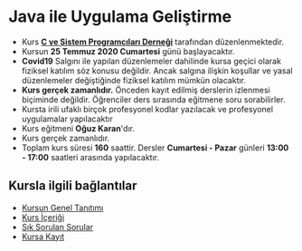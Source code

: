 # Java ile Uygulama Geliştirme

+ Kurs [__C ve Sistem Programcıları Derneği__](http://www.csystem.org/) tarafından düzenlenmektedir.
+ Kursun __25 Temmuz 2020 Cumartesi__ günü başlayacaktır.
+ __Covid19__ Salgını ile yapılan düzenlemeler dahilinde kursa geçici olarak fiziksel katılım söz konusu değildir. Ancak salgına ilişkin koşullar ve yasal düzenlemeler değiştiğinde fiziksel katılım mümkün olacaktır.
+ __Kurs gerçek zamanlıdır.__ Önceden kayıt edilmiş derslerin izlenmesi biçiminde değildir. Öğrenciler ders sırasında eğitmene soru sorabilirler.
+ Kursta irili ufaklı birçok profesyonel kodlar yazılacak ve profesyonel uygulamalar yapılacaktır
+ Kurs eğitmeni __Oğuz Karan__'dır.
+ Kurs gerçek zamanlıdır.
+ Toplam kurs süresi __160__ saattir. Dersler __Cumartesi - Pazar__ günleri __13:00 - 17:00__ saatleri arasında yapılacaktır.

## Kursla ilgili bağlantılar
+ [Kursun Genel Tanıtımı](https://github.com/CSD-1993/Online_Java_ile_Uygulama_Gelistirme_Kursu/blob/master/kurs_tanitimi.md)
+ [Kurs İçeriği](https://github.com/CSD-1993/Online_Java_ile_Uygulama_Gelistirme_Kursu/blob/master/kurs_icerigi.md)
+ [Sık Sorulan Sorular](https://github.com/CSD-1993/Online_Java_ile_Uygulama_Gelistirme_Kursu/blob/master/sss.md)
+ [Kursa Kayıt](https://us02web.zoom.us/meeting/register/tZYocuqgqzsqG9D_4ut7rUzzOEual3xW0rpO)
